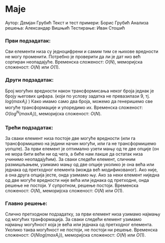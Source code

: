 ﻿# Маје
Аутор: Демјан Грубић
Текст и тест примери: Борис Грубић
Анализа решења: Александар Вишњић
Тестирање: Иван Стошић

### Први подзадатак:
Сви елементи низа су једноцифрени и самим тим се њихове вредности не могу променити. Потребно је проверити да ли је дат низ већ сортиран неопадајуће. Временска сложеност: $O(N)$, меморијска сложеност: $О(N)$ или $O(1)$.

### Други подзадатак:
Број могућих вредности након трансформисања неког броја једнак је броју његових цифара. (који по услову задатка не превазилази $9$, тј. $log(maxA_i)$ ) Како имамо само два броја, можемо да генеришемо све могуће трансформације и упоредимо их. Временска сложеност:  $O(log^N(maxA_i))$, меморијска сложеност: $О(N)$.

### Трећи подзадатак:
За сваки елемент низа постоје две могуће вредности (или га трансформишемо на једини начин могући, или га не трансформишемо уопште). За први елемент је оптимално узети мању од те две опције (он не мора бити већи ни од чега, а биће нам лакше да остатак низа учинимо неопадајућим). За сваки следећи елемент, сличним размишљањем, узимамо мању од две опције уколико је она већа или једнака од претходног елемента (можда већ модификованог). Ако није, а она друга опција јесте, онда узимамо њу. Ако за неки елемент ниједна од две могуће вредности није већа или једнака од претходне, онда решење не постоји. У супротном, решење постоји. Временска сложеност: $O(N)$, меморијска сложеност: $O(N)$ или $O(1)$. 

### Главно решење:
Слично претходном подзадатку, за први елемент низа узимамо најмању од могућих транформација. За сваки следећи елемент узимамо најмању могућност која је већа или једнака од претходног елемента. Уколико таква могућност не постоји, не постоји ни решење. Временска сложеност: $O(Nlog(maxA_i))$, меморијска сложеност: $O(N)$ или $O(1)$.
